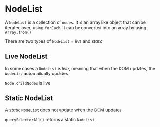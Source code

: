 # NodeList

A `NodeList` is a collection of `nodes`. It is an array like object that can be iterated over, using `forEach`. It can be converted into an array by using `Array.from()`

There are two types of `NodeList` = _live_ and _static_

## Live NodeList

In some cases a `NodeList` is _live_, meaning that when the DOM updates, the `NodeList` automatically updates

<!-- TODO link this -->

`Node.childNodes` is live

## Static NodeList

A _static_ `NodeList` does not update when the DOM updates

`querySelectorAll()` returns a static `NodeList`
